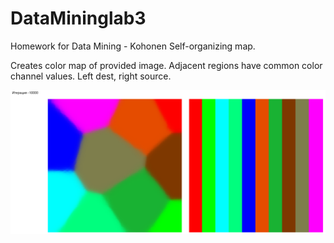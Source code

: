 # DataMininglab3
Homework for Data Mining - Kohonen Self-organizing map.

Creates color map of provided image. Adjacent regions have common color channel values. 
Left dest, right source.

![10000 iterations](https://github.com/zvinch/DataMininglab3/blob/master/ScreenGrab.PNG)
